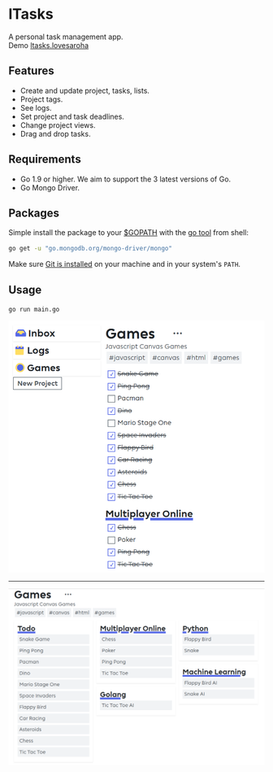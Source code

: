 # lTasks
A personal task management app.<br>
Demo [ltasks.lovesaroha](https://ltasks.lovesaroha.com)

## Features
- Create and update project, tasks, lists.
- Project tags.
- See logs.
- Set project and task deadlines.
- Change project views.
- Drag and drop tasks.

## Requirements
- Go 1.9 or higher. We aim to support the 3 latest versions of Go.
- Go Mongo Driver.

## Packages
Simple install the package to your [$GOPATH](https://github.com/golang/go/wiki/GOPATH "GOPATH") with the [go tool](https://golang.org/cmd/go/ "go command") from shell:
```bash
go get -u "go.mongodb.org/mongo-driver/mongo"
```
Make sure [Git is installed](https://git-scm.com/downloads) on your machine and in your system's `PATH`.

## Usage
```bash
go run main.go
```

![image](https://raw.githubusercontent.com/lovesaroha/gimages/main/112.png)

---

![image](https://raw.githubusercontent.com/lovesaroha/gimages/main/113.png)